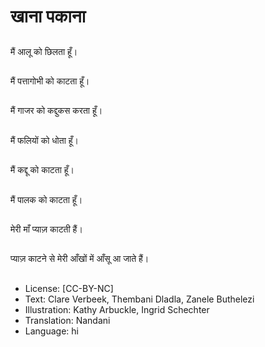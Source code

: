 # खाना पकाना

##
मैं आलू को छिलता हूँ।

##
मैं पत्तागोभी को काटता हूँ।

##
मैं गाजर को कद्दुकस करता हूँ।

##
मैं फलियों को धोता हूँ।

##
मैं कद्दू को काटता हूँ।

##
मैं पालक को काटता हूँ।

##
मेरी माँ प्याज़ काटती हैं।

##
प्याज़ काटने से मेरी आँखों में आँसू आ जाते हैं।

##
* License: [CC-BY-NC]
* Text: Clare Verbeek, Thembani Dladla, Zanele Buthelezi
* Illustration: Kathy Arbuckle, Ingrid Schechter
* Translation: Nandani
* Language: hi
